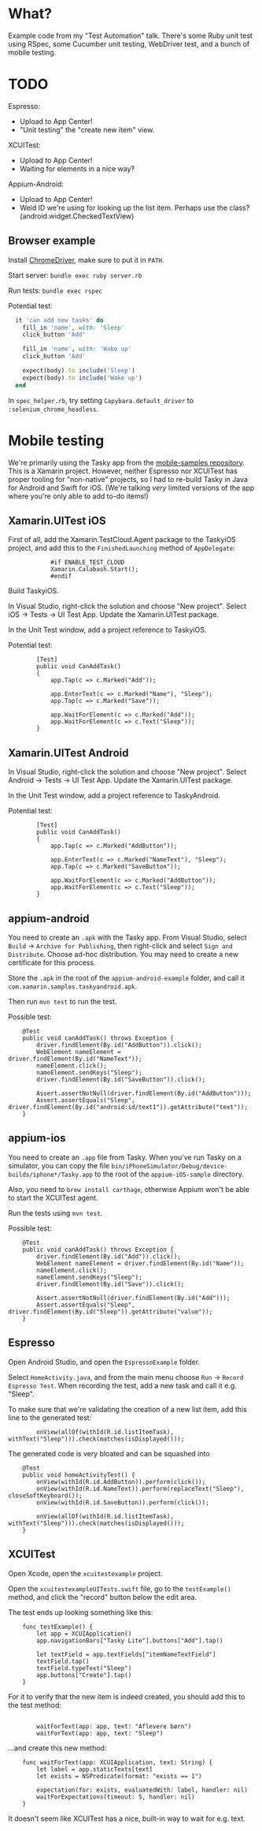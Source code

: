 What?
=====
Example code from my "Test Automation" talk. There's some Ruby unit test using RSpec, some Cucumber
unit testing, WebDriver test, and a bunch of mobile testing.

TODO
====
Espresso:
- Upload to App Center!
- "Unit testing" the "create new item" view.

XCUITest:
- Upload to App Center!
- Waiting for elements in a nice way?

Appium-Android:
- Upload to App Center!
- Weid ID we're using for looking up the list item. Perhaps use the class? (android.widget.CheckedTextView)

Browser example
---------------
Install [ChromeDriver](http://chromedriver.storage.googleapis.com/index.html), make sure to put it in `PATH`.

Start server: `bundle exec ruby server.rb`

Run tests: `bundle exec rspec`

Potential test:

```ruby
  it 'can add new tasks' do
    fill_in 'name', with: 'Sleep'
    click_button 'Add'

    fill_in 'name', with: 'Wake up'
    click_button 'Add'

    expect(body).to include('Sleep')
    expect(body).to include('Wake up')
  end
```

In `spec_helper.rb`, try setting `Capybara.default_driver` to `:selenium_chrome_headless`.

Mobile testing
==============
We're primarily using the Tasky app from the [mobile-samples repository](https://github.com/xamarin/mobile-samples).
This is a Xamarin project. However, neither Espresso nor XCUITest has proper tooling for "non-native" projects, so
I had to re-build Tasky in Java for Android and Swift for iOS. (We're talking _very_ limited versions of the app
where you're only able to add to-do items!)

Xamarin.UITest iOS
------------------
First of all, add the Xamarin.TestCloud.Agent package to the TaskyiOS project, and add this to the `FinishedLaunching`
method of `AppDelegate`:

```
            #if ENABLE_TEST_CLOUD
            Xamarin.Calabash.Start();
            #endif
```

Build TaskyiOS.

In Visual Studio, right-click the solution and choose "New project". Select iOS -> Tests -> UI Test App. Update the Xamarin.UITest package.

In the Unit Test window, add a project reference to TaskyiOS.

Potential test:

```
        [Test]
        public void CanAddTask()
        {
            app.Tap(c => c.Marked("Add"));

            app.EnterText(c => c.Marked("Name"), "Sleep");
            app.Tap(c => c.Marked("Save"));

            app.WaitForElement(c => c.Marked("Add"));
            app.WaitForElement(c => c.Text("Sleep"));
        }
```

Xamarin.UITest Android
----------------------
In Visual Studio, right-click the solution and choose "New project". Select Android -> Tests -> UI Test App. Update the Xamarin.UITest package.

In the Unit Test window, add a project reference to TaskyAndroid.

Potential test:

```
        [Test]
        public void CanAddTask()
        {
            app.Tap(c => c.Marked("AddButton"));

            app.EnterText(c => c.Marked("NameText"), "Sleep");
            app.Tap(c => c.Marked("SaveButton"));

            app.WaitForElement(c => c.Marked("AddButton"));
            app.WaitForElement(c => c.Text("Sleep"));
        }
```

appium-android
--------------
You need to create an `.apk` with the Tasky app. From Visual Studio, select `Build` -> `Archive for Publishing`,
then right-click and select `Sign and Distribute`. Choose ad-hoc distribution. You may need to create a new certificate
for this process.

Store the `.apk` in the root of the `appium-android-example` folder, and call it `com.xamarin.samples.taskyandroid.apk`.

Then run `mvn test` to run the test.

Possible test:

```
    @Test
    public void canAddTask() throws Exception {
        driver.findElement(By.id("AddButton")).click();
        WebElement nameElement = driver.findElement(By.id("NameText"));
        nameElement.click();
        nameElement.sendKeys("Sleep");
        driver.findElement(By.id("SaveButton")).click();

        Assert.assertNotNull(driver.findElement(By.id("AddButton")));
        Assert.assertEquals("Sleep", driver.findElement(By.id("android:id/text1")).getAttribute("text"));
    }
```

appium-ios
----------
You need to create an `.app` file from Tasky. When you've run Tasky on a simulator, you can copy the file
`bin/iPhoneSimulator/Debug/device-builds/iphone*/Tasky.app` to the root of the `appium-iOS-sample` directory.

Also, you need to `brew install carthage`, otherwise Appium won't be able to start the XCUITest agent.

Run the tests using `mvn test`.

Possible test:

```
    @Test
    public void canAddTask() throws Exception {
        driver.findElement(By.id("Add")).click();
        WebElement nameElement = driver.findElement(By.id("Name"));
        nameElement.click();
        nameElement.sendKeys("Sleep");
        driver.findElement(By.id("Save")).click();

        Assert.assertNotNull(driver.findElement(By.id("Add")));
        Assert.assertEquals("Sleep", driver.findElement(By.id("Sleep")).getAttribute("value"));
    }
```

Espresso
--------
Open Android Studio, and open the `EspressoExample` folder.

Select `HomeActivity.java`, and from the main menu choose `Run` -> `Record Espresso Test`. When
recording the test, add a new task and call it e.g. "Sleep".

To make sure that we're validating the creation of a new list item, add this line to the
generated test:

```
        onView(allOf(withId(R.id.listItemTask), withText("Sleep"))).check(matches(isDisplayed()));
```

The generated code is very bloated and can be squashed into

```
    @Test
    public void homeActivityTest() {
        onView(withId(R.id.AddButton)).perform(click());
        onView(withId(R.id.NameText)).perform(replaceText("Sleep"), closeSoftKeyboard());
        onView(withId(R.id.SaveButton)).perform(click());

        onView(allOf(withId(R.id.listItemTask), withText("Sleep"))).check(matches(isDisplayed()));
    }
```

XCUITest
--------
Open Xcode, open the `xcuitestexample` project.

Open the `xcuitestexampleUITests.swift` file, go to the `testExample()` method, and click the
"record" button below the edit area.

The test ends up looking something like this:

```
    func testExample() {
        let app = XCUIApplication()
        app.navigationBars["Tasky Lite"].buttons["Add"].tap()
        
        let textField = app.textFields["itemNameTextField"]
        textField.tap()
        textField.typeText("Sleep")
        app.buttons["Create"].tap()
    }
```

For it to verify that the new item is indeed created, you should add this to the test method:

```

        waitForText(app: app, text: "Aflevere børn")
        waitForText(app: app, text: "Sleep")
```

...and create this new method:

```
    func waitForText(app: XCUIApplication, text: String) {
        let label = app.staticTexts[text]
        let exists = NSPredicate(format: "exists == 1")
        
        expectation(for: exists, evaluatedWith: label, handler: nil)
        waitForExpectations(timeout: 5, handler: nil)
    }
```

It doesn't seem like XCUITest has a nice, built-in way to wait for e.g. text.
